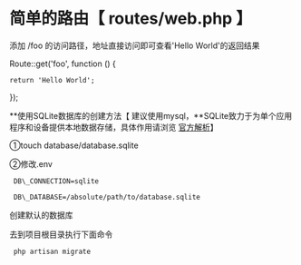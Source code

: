 # 简单的路由【 routes/web.php 】

添加 /foo 的访问路径，地址直接访问即可查看'Hello World'的返回结果

Route::get\('foo', function \(\) {

```
return 'Hello World';
```

}\);

**使用SQLite数据库的创建方法【 建议使用mysql，**SQLite致力于为单个应用程序和设备提供本地数据存储，具体作用请浏览 [官方解析](https://www.sqlite.org/whentouse.html)】

①touch database/database.sqlite

②修改.env

```
 DB\_CONNECTION=sqlite

 DB\_DATABASE=/absolute/path/to/database.sqlite
```

创建默认的数据库

去到项目根目录执行下面命令

     php artisan migrate

